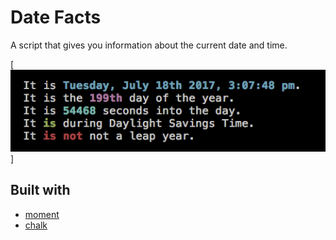 # Date Facts

A script that gives you information about the current date and time.

[![Screenshot of Date Facts](https://github.com/valindachan/date-facts/blob/master/date-facts.png)]

## Built with

* [moment](http://momentjs.com/docs/)
* [chalk](https://www.npmjs.com/package/chalk)
